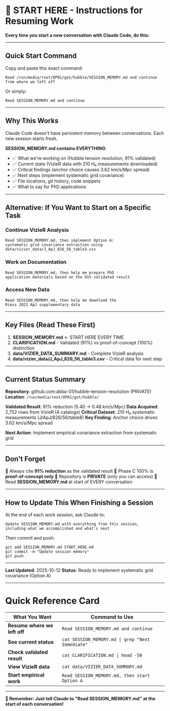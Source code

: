 # 🚀 START HERE - Instructions for Resuming Work

**Every time you start a new conversation with Claude Code, do this:**

---

## Quick Start Command

Copy and paste this exact command:

```
Read /run/media/root/OP01/got/hubble/SESSION_MEMORY.md and continue from where we left off
```

Or simply:

```
Read SESSION_MEMORY.md and continue
```

---

## Why This Works

Claude Code doesn't have persistent memory between conversations. Each new session starts fresh.

**SESSION_MEMORY.md contains EVERYTHING**:
- ✅ What we're working on (Hubble tension resolution, 91% validated)
- ✅ Current state (VizieR data with 210 H₀ measurements downloaded)
- ✅ Critical findings (anchor choice causes 3.62 km/s/Mpc spread)
- ✅ Next steps (implement systematic grid covariance)
- ✅ File locations, git history, code snippets
- ✅ What to say for PhD applications

---

## Alternative: If You Want to Start on a Specific Task

### Continue VizieR Analysis
```
Read SESSION_MEMORY.md, then implement Option A:
systematic grid covariance extraction using
data/vizier_data/J_ApJ_826_56_table3.csv
```

### Work on Documentation
```
Read SESSION_MEMORY.md, then help me prepare PhD
application materials based on the 91% validated result
```

### Access New Data
```
Read SESSION_MEMORY.md, then help me download the
Riess 2022 ApJ supplementary data
```

---

## Key Files (Read These First)

1. **SESSION_MEMORY.md** ← START HERE EVERY TIME
2. **CLARIFICATION.md** - Validated (91%) vs proof-of-concept (100%) distinction
3. **data/VIZIER_DATA_SUMMARY.md** - Complete VizieR analysis
4. **data/vizier_data/J_ApJ_826_56_table3.csv** - Critical data for next step

---

## Current Status Summary

**Repository**: github.com:abba-01/hubble-tension-resolution (PRIVATE)
**Location**: `/run/media/root/OP01/got/hubble/`

**Validated Result**: 91% reduction (5.40 → 0.48 km/s/Mpc)
**Data Acquired**: 2,752 rows from VizieR (4 catalogs)
**Critical Dataset**: 210 H₀ systematic measurements (J/ApJ/826/56/table8)
**Key Finding**: Anchor choice drives 3.62 km/s/Mpc spread

**Next Action**: Implement empirical covariance extraction from systematic grid

---

## Don't Forget

🔴 Always cite **91% reduction** as the validated result
🔴 Phase C 100% is **proof-of-concept only**
🔴 Repository is **PRIVATE** (only you can access)
🔴 Read **SESSION_MEMORY.md** at start of EVERY conversation

---

## How to Update This When Finishing a Session

At the end of each work session, ask Claude to:

```
Update SESSION_MEMORY.md with everything from this session,
including what we accomplished and what's next
```

Then commit and push:
```
git add SESSION_MEMORY.md START_HERE.md
git commit -m "Update session memory"
git push
```

---

**Last Updated**: 2025-10-12
**Status**: Ready to implement systematic grid covariance (Option A)

---

# Quick Reference Card

| What You Want | Command to Use |
|---------------|----------------|
| **Resume where we left off** | `Read SESSION_MEMORY.md and continue` |
| **See current status** | `cat SESSION_MEMORY.md \| grep "Next Immediate"` |
| **Check validated result** | `cat CLARIFICATION.md \| head -50` |
| **View VizieR data** | `cat data/VIZIER_DATA_SUMMARY.md` |
| **Start empirical work** | `Read SESSION_MEMORY.md, then start Option A` |

---

**🎯 Remember: Just tell Claude to "Read SESSION_MEMORY.md" at the start of each conversation!**
